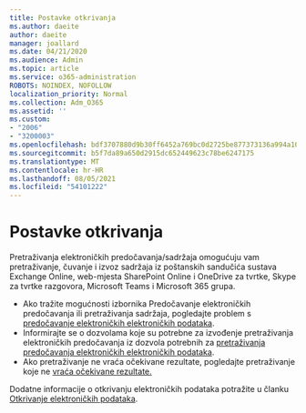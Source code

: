 ```yaml
---
title: Postavke otkrivanja
ms.author: daeite
author: daeite
manager: joallard
ms.date: 04/21/2020
ms.audience: Admin
ms.topic: article
ms.service: o365-administration
ROBOTS: NOINDEX, NOFOLLOW
localization_priority: Normal
ms.collection: Adm_O365
ms.assetid: ''
ms.custom:
- "2006"
- "3200003"
ms.openlocfilehash: bdf3707880d9b30ff6452a769bc0d2725be877373136a994a108e92d56d7b577
ms.sourcegitcommit: b5f7da89a650d2915dc652449623c78be6247175
ms.translationtype: MT
ms.contentlocale: hr-HR
ms.lasthandoff: 08/05/2021
ms.locfileid: "54101222"
---
```

# <a name="ediscovery-settings"></a>Postavke otkrivanja

Pretraživanja elektroničkih predočavanja/sadržaja omogućuju vam pretraživanje, čuvanje i izvoz sadržaja iz poštanskih sandučića sustava Exchange Online, web-mjesta SharePoint Online i OneDrive za tvrtke, Skype za tvrtke razgovora, Microsoft Teams i Microsoft 365 grupa.

- Ako tražite mogućnosti izbornika Predočavanje elektroničkih predočavanja ili pretraživanja sadržaja, pogledajte problem s [predočavanje elektroničkih elektroničkih podataka](https://docs.microsoft.com/alchemyinsights/ediscovery-issues).
- Informirajte se o dozvolama koje su potrebne za izvođenje pretraživanja elektroničkih predočavanja iz dozvola potrebnih za [pretraživanja predočavanja elektroničkih elektroničkih podataka](https://docs.microsoft.com/alchemyinsights/permissions-required-for-ediscovery-searches).
- Ako pretraživanje ne vraća očekivane rezultate, pogledajte pretraživanje koje ne [vraća očekivane rezultate.](https://docs.microsoft.com/alchemyinsights/search-not-returning-expected-results)

Dodatne informacije o otkrivanju elektroničkih podataka potražite u članku [Otkrivanje elektroničkih podataka](https://docs.microsoft.com/microsoft-365/compliance/ediscovery).
